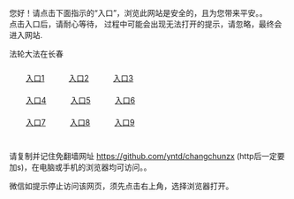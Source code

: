 您好！请点击下面指示的“入口”，浏览此网站是安全的，且为您带来平安。。 <br/>
点击入口后，请耐心等待， 过程中可能会出现无法打开的提示，请忽略，最终会进入网站. </br>

法轮大法在长春<br/>
<div style="padding:10px"><a style="margin:20px" target="_blank" href="https://d12e4ms4jv3svp.cloudfront.net/2Qpsp?bksnwlq" id="ccLink1" rel="nofollow">入口1</a> <a target="_blank" style="margin:20px" href="https://d3ejextxicpfj5.cloudfront.net/2Qpsp?vknxyotu" id="ccLink2" rel="nofollow">入口2</a> <a style="margin:20px" target="_blank" href="https://d2g6ohu3s1recc.cloudfront.net/2Qpsp?xmxbt" id="ccLink3" rel="nofollow">入口3</a></div>

<div style="padding:10px" ><a style="margin:20px" target="_blank" href="https://d12e4ms4jv3svp.cloudfront.net/2Qpsp?bksnwlq" id="ccLink4" rel="nofollow">入口4</a> <a style="margin:20px" href="https://d3ejextxicpfj5.cloudfront.net/2Qpsp?vknxyotu" target="_blank" id="ccLink5" rel="nofollow">入口5</a> <a style="margin:20px" href="https://d2g6ohu3s1recc.cloudfront.net/2Qpsp?xmxbt" target="_blank" id="ccLink6" rel="nofollow">入口6</a></div>

<div style="padding:10px"><a style="margin:20px" target="_blank" href="https://d12e4ms4jv3svp.cloudfront.net/2Qpsp?bksnwlq" id="ccLink7" rel="nofollow">入口7</a> <a style="margin:20px" href="https://d3ejextxicpfj5.cloudfront.net/2Qpsp?vknxyotu" target="_blank" id="ccLink8" rel="nofollow">入口8</a> <a style="margin:20px" target="_blank" href="https://d2g6ohu3s1recc.cloudfront.net/2Qpsp?xmxbt" id="ccLink9" rel="nofollow">入口9</a></div>

<br/>



请复制并记住免翻墙网址 https://github.com/yntd/changchunzx (http后一定要加s)，在电脑或手机的浏览器均可访问。。<br/>

微信如提示停止访问该网页，须先点击右上角，选择浏览器打开。
